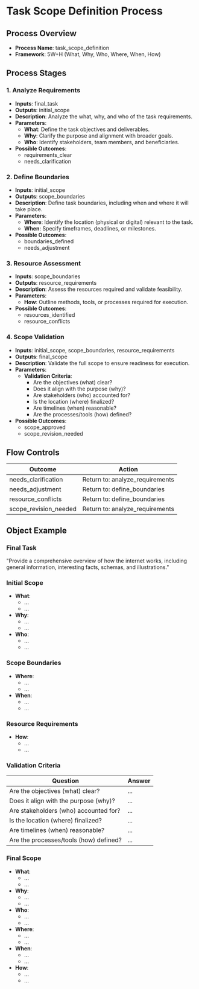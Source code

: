 # Task Scope Definition Process

## Process Overview
- **Process Name**: task_scope_definition
- **Framework**: 5W+H (What, Why, Who, Where, When, How)

## Process Stages

### 1. Analyze Requirements
- **Inputs**: final_task
- **Outputs**: initial_scope
- **Description**: Analyze the what, why, and who of the task requirements.
- **Parameters**:
  - **What**: Define the task objectives and deliverables.
  - **Why**: Clarify the purpose and alignment with broader goals.
  - **Who**: Identify stakeholders, team members, and beneficiaries.
- **Possible Outcomes**:
  - requirements_clear
  - needs_clarification

### 2. Define Boundaries
- **Inputs**: initial_scope
- **Outputs**: scope_boundaries
- **Description**: Define task boundaries, including when and where it will take place.
- **Parameters**:
  - **Where**: Identify the location (physical or digital) relevant to the task.
  - **When**: Specify timeframes, deadlines, or milestones.
- **Possible Outcomes**:
  - boundaries_defined
  - needs_adjustment

### 3. Resource Assessment
- **Inputs**: scope_boundaries
- **Outputs**: resource_requirements
- **Description**: Assess the resources required and validate feasibility.
- **Parameters**:
  - **How**: Outline methods, tools, or processes required for execution.
- **Possible Outcomes**:
  - resources_identified
  - resource_conflicts

### 4. Scope Validation
- **Inputs**: initial_scope, scope_boundaries, resource_requirements
- **Outputs**: final_scope
- **Description**: Validate the full scope to ensure readiness for execution.
- **Parameters**:
  - **Validation Criteria**:
    - Are the objectives (what) clear?
    - Does it align with the purpose (why)?
    - Are stakeholders (who) accounted for?
    - Is the location (where) finalized?
    - Are timelines (when) reasonable?
    - Are the processes/tools (how) defined?
- **Possible Outcomes**:
  - scope_approved
  - scope_revision_needed

## Flow Controls

| Outcome | Action |
|---------|--------|
| needs_clarification | Return to: analyze_requirements |
| needs_adjustment | Return to: define_boundaries |
| resource_conflicts | Return to: define_boundaries |
| scope_revision_needed | Return to: analyze_requirements |

## Object Example

### Final Task
"Provide a comprehensive overview of how the internet works, including general information, interesting facts, schemas, and illustrations."

### Initial Scope
- **What**:
  - ...
  - ...
- **Why**:
  - ...
  - ...
- **Who**:
  - ...
  - ...

### Scope Boundaries
- **Where**:
  - ...
  - ...
- **When**:
  - ...
  - ...

### Resource Requirements
- **How**:
  - ...
  - ...

### Validation Criteria
| Question | Answer |
|----------|--------|
| Are the objectives (what) clear? | ... |
| Does it align with the purpose (why)? | ... |
| Are stakeholders (who) accounted for? | ... |
| Is the location (where) finalized? | ... |
| Are timelines (when) reasonable? | ... |
| Are the processes/tools (how) defined? | ... |

### Final Scope
- **What**:
  - ...
  - ...
- **Why**:
  - ...
  - ...
- **Who**:
  - ...
  - ...
- **Where**:
  - ...
  - ...
- **When**:
  - ...
  - ...
- **How**:
  - ...
  - ... 